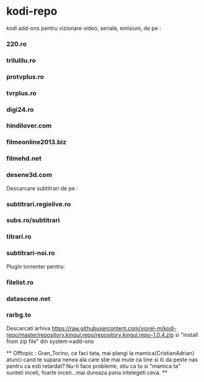 # kodi-repo
kodi add-ons pentru vizionare video, seriale, emisiuni, de pe : 

### 220.ro

### trilulilu.ro

### protvplus.ro

### tvrplus.ro

### digi24.ro

### hindilover.com

### filmeonline2013.biz

### filmehd.net

### desene3d.com

Descarcare subtitrari de pe :

### subtitrari.regielive.ro
### subs.ro/subtitrari
### titrari.ro
### subtitrari-noi.ro

Plugin torrenter pentru:

### filelist.ro
### datascene.net
### rarbg.to

Descarcati arhiva https://raw.githubusercontent.com/viorel-m/kodi-repo/master/repository.kingul.repo/repository.kingul.repo-1.0.4.zip si "install from zip file" din system->add-ons

**
Offtopic : 
Gran_Torino, ce faci tata, mai plangi la mamica(CristianAdrian) atunci cand te supara nenea ala care stie mai mute ca tine si iti da peste nas pentru ca esti retardat? Nu-ti face probleme, stiu ca tu si "mamica ta" sunteti inceti, foarte inceti...mai dureaza pana intelegeti ceva.
**
